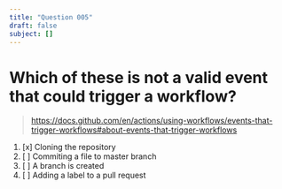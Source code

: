 ```yaml
---
title: "Question 005"
draft: false
subject: []
---
```


# Which of these is not a valid event that could trigger a workflow?
> https://docs.github.com/en/actions/using-workflows/events-that-trigger-workflows#about-events-that-trigger-workflows
1. [x] Cloning the repository
1. [ ] Commiting a file to master branch
1. [ ] A branch is created
1. [ ] Adding a label to a pull request
